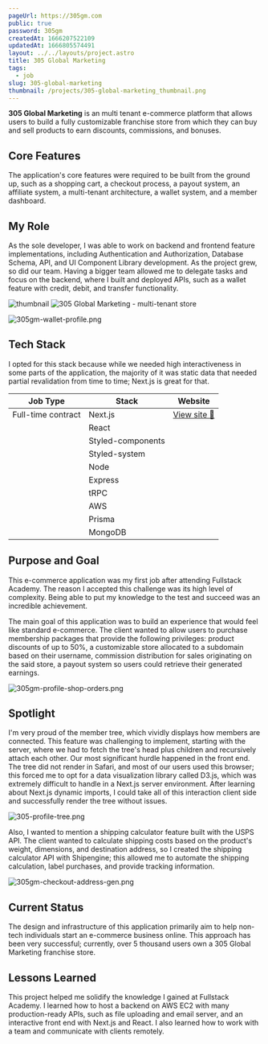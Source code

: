 ```yaml
---
pageUrl: https://305gm.com
public: true
password: 305gm
createdAt: 1666207522109
updatedAt: 1666805574491
layout: ../../layouts/project.astro
title: 305 Global Marketing
tags:
  - job
slug: 305-global-marketing
thumbnail: /projects/305-global-marketing_thumbnail.png
---
```




**305 Global Marketing** is an multi tenant e-commerce platform that allows users to build a fully customizable franchise store from which they can buy and sell products to earn discounts, commissions, and bonuses.

## Core Features
The application's core features were required to be built from the ground up, such as a shopping cart, a checkout process, a payout system, an affiliate system, a multi-tenant architecture, a wallet system, and a member dashboard.

## My Role
As the sole developer, I was able to work on backend and frontend feature implementations, including Authentication and Authorization, Database Schema, API, and UI Component Library development. As the project grew, so did our team. Having a bigger team allowed me to delegate tasks and focus on the backend, where I built and deployed APIs, such as a wallet feature with credit, debit, and transfer functionality. 

![thumbnail](/projects/305-global-marketing_thumbnail.png)
![305 Global Marketing - multi-tenant store](/projects/305-global-marketing_305-global-marketing-multi-tenant-store.png)

![305gm-wallet-profile.png](/projects/305-global-marketing_305-gm-wallet-profile-png.png)

## Tech Stack
I opted for this stack because while we needed high interactiveness in some parts of the application, the majority of it was static data that needed partial revalidation from time to time; Next.js is great for that.

| Job Type           | Stack            | Website                        |
| ------------------ | ---------------- | ------------------------------ |
| Full-time contract | Next.js             | [View site 🔗](https://305gm.com) |
|                    | React            |                                |
|                    | Styled-components |                                |
|                    | Styled-system    |                                |
|                    | Node             |                                |
|                    | Express          |                                |
|                    | tRPC|                                |
|                    | AWS              |                                |
|                    | Prisma|                                |
|                    | MongoDB|                                |

## Purpose and Goal

This e-commerce application was my first job after attending Fullstack Academy. The reason I accepted this challenge was its high level of complexity. Being able to put my knowledge to the test and succeed was an incredible achievement.

The main goal of this application was to build an experience that would feel like standard e-commerce. The client wanted to allow users to purchase membership packages that provide the following privileges: product discounts of up to 50%, a customizable store allocated to a subdomain based on their username, commission distribution for sales originating on the said store, a payout system so users could retrieve their generated earnings.

![305gm-profile-shop-orders.png](/projects/305-global-marketing_305-gm-profile-shop-orders-png.png)
## Spotlight
I'm very proud of the member tree, which vividly displays how members are connected. This feature was challenging to implement, starting with the server, where we had to fetch the tree's head plus children and recursively attach each other. Our most significant hurdle happened in the front end. The tree did not render in Safari, and most of our users used this browser; this forced me to opt for a data visualization library called D3.js, which was extremely difficult to handle in a Next.js server environment. After learning about Next.js dynamic imports, I could take all of this interaction client side and successfully render the tree without issues.

![305-profile-tree.png](/projects/305-global-marketing_305-profile-tree-png.png)

Also, I wanted to mention a shipping calculator feature built with the USPS API. The client wanted to calculate shipping costs based on the product's weight, dimensions, and destination address, so I created the shipping calculator API with Shipengine; this allowed me to automate the shipping calculation, label purchases, and provide tracking information.

![305gm-checkout-address-gen.png](/projects/305-global-marketing_305-gm-checkout-address-gen-png.png)

## Current Status

The design and infrastructure of this application primarily aim to help non-tech individuals start an e-commerce business online. This approach has been very successful; currently, over 5 thousand users own a 305 Global Marketing franchise store.

## Lessons Learned

This project helped me solidify the knowledge I gained at Fullstack Academy. I learned how to host a backend on AWS EC2 with many production-ready APIs, such as file uploading and email server, and an interactive front end with Next.js and React. I also learned how to work with a team and communicate with clients remotely.